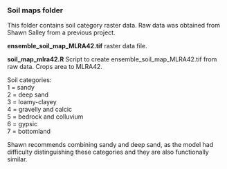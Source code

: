 ### Soil maps folder


This folder contains soil category raster data. Raw data was obtained from Shawn Salley from a previous project. 

__ensemble_soil_map_MLRA42.tif__ raster data file.

__soil_map_mlra42.R__ Script to create ensemble_soil_map_MLRA42.tif from raw data. Crops area to MLRA42. 

Soil categories:  
   1 = sandy  
   2 = deep sand  
   3 = loamy-clayey  
   4 = gravelly and calcic  
   5 = bedrock and colluvium  
   6 = gypsic  
   7 = bottomland  

Shawn recommends combining sandy and deep sand, as the model had difficulty distinguishing these categories and they are also functionally similar. 


